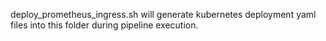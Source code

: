 deploy_prometheus_ingress.sh will generate kubernetes deployment yaml files into this folder during pipeline execution.
